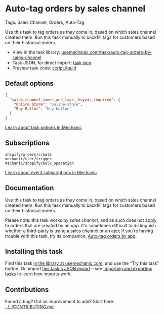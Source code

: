 # Auto-tag orders by sales channel

Tags: Sales Channel, Orders, Auto-Tag

Use this task to tag orders as they come in, based on which sales channel created them. Run this task manually to backfill tags for customers based on their historical orders.

* View in the task library: [usemechanic.com/task/auto-tag-orders-by-sales-channel](https://usemechanic.com/task/auto-tag-orders-by-sales-channel)
* Task JSON, for direct import: [task.json](../../tasks/auto-tag-orders-by-sales-channel.json)
* Preview task code: [script.liquid](./script.liquid)

## Default options

```json
{
  "sales_channel_names_and_tags__keyval_required": {
    "Online Store": "online-store",
    "Buy Button": "buy-button"
  }
}
```

[Learn about task options in Mechanic](https://docs.usemechanic.com/article/471-task-options)

## Subscriptions

```liquid
shopify/orders/create
mechanic/user/trigger
mechanic/shopify/bulk_operation
```

[Learn about event subscriptions in Mechanic](https://docs.usemechanic.com/article/408-subscriptions)

## Documentation

Use this task to tag orders as they come in, based on which sales channel created them. Run this task manually to backfill tags for customers based on their historical orders.

Please note: this task works by *sales channel*, and as such does not apply to orders that are created by an *app*. It's sometimes difficult to distinguish whether a third-party is using a sales channel or an app; if you're having trouble with this task, try its companion, [Auto-tag orders by app](https://usemechanic.com/task/auto-tag-orders-by-app).

## Installing this task

Find this task [in the library at usemechanic.com](https://usemechanic.com/task/auto-tag-orders-by-sales-channel), and use the "Try this task" button. Or, import [this task's JSON export](../../tasks/auto-tag-orders-by-sales-channel.json) – see [Importing and exporting tasks](https://docs.usemechanic.com/article/505-importing-and-exporting-tasks) to learn how imports work.

## Contributions

Found a bug? Got an improvement to add? Start here: [../../CONTRIBUTING.md](../../CONTRIBUTING.md).
